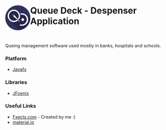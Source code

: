 <h1><img align="left" width="80" height="80" src="https://github.com/retrx0/QueueDeckManager/blob/dev/src/main/resources/img/icon-qd-5rr.png" style = "float:left" alt="logo"> 
Queue Deck - Despenser Application </h1>
<br>
<br>
Queing management software used mostly in banks, hospitals and schools.

### Platform
* [Javafx](https://openjfx.io/)

### Libraries
* [JFoenix](https://github.com/jfoenixadmin/JFoenix) 

### Useful Links
* [Fxects.com](https://fxects.000webhostapp.com) - Created by me :)
* [material.io](https://material.io)
